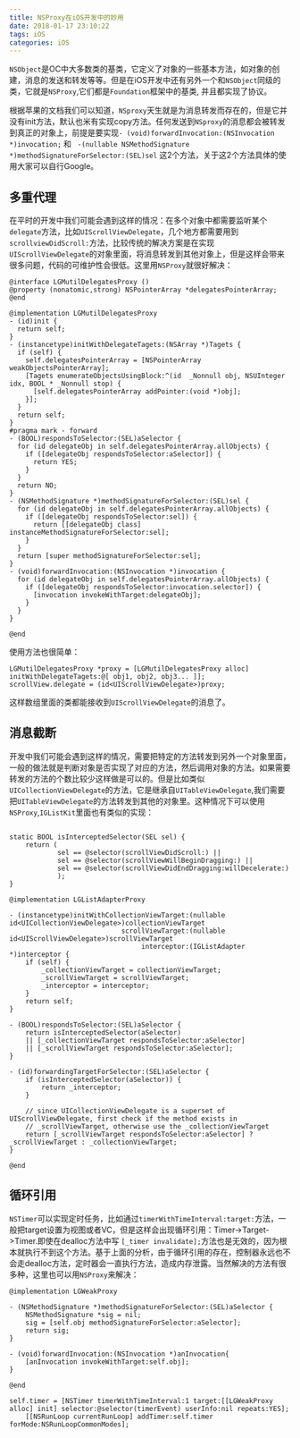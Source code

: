 ```yaml
---
title: NSProxy在iOS开发中的妙用
date: 2018-01-17 23:10:22
tags: iOS
categories: iOS
---
```


`NSObject`是OC中大多数类的基类，它定义了对象的一些基本方法，如对象的创建，消息的发送和转发等等。但是在iOS开发中还有另外一个和`NSObject`同级的类，它就是`NSProxy`,它们都是`Foundation`框架中的基类, 并且都实现了<NSObject>协议。<!--more-->

根据苹果的文档我们可以知道，`NSproxy`天生就是为消息转发而存在的，但是它并没有init方法，默认也米有实现copy方法。任何发送到`NSproxy`的消息都会被转发到真正的对象上，前提是要实现`- (void)forwardInvocation:(NSInvocation *)invocation;` 和 `
-(nullable NSMethodSignature *)methodSignatureForSelector:(SEL)sel` 这2个方法，关于这2个方法具体的使用大家可以自行Google。

## 多重代理
在平时的开发中我们可能会遇到这样的情况：在多个对象中都需要监听某个`delegate`方法，比如`UIScrollViewDelegate`，几个地方都需要用到`scrollviewDidScroll:`方法，比较传统的解决方案是在实现`UIScrollViewDelegate`的对象里面，将消息转发到其他对象上，但是这样会带来很多问题，代码的可维护性会很低。这里用`NSProxy`就很好解决：

```
@interface LGMutilDelegatesProxy ()
@property (nonatomic,strong) NSPointerArray *delegatesPointerArray;
@end

@implementation LGMutilDelegatesProxy
- (id)init {
  return self;
}
- (instancetype)initWithDelegateTagets:(NSArray *)Tagets {
  if (self) {
    self.delegatesPointerArray = [NSPointerArray weakObjectsPointerArray];
    [Tagets enumerateObjectsUsingBlock:^(id  _Nonnull obj, NSUInteger idx, BOOL * _Nonnull stop) {
      [self.delegatesPointerArray addPointer:(void *)obj];
    }];
  }
  return self;
}
#pragma mark - forward
- (BOOL)respondsToSelector:(SEL)aSelector {
  for (id delegateObj in self.delegatesPointerArray.allObjects) {
    if ([delegateObj respondsToSelector:aSelector]) {
      return YES;
    }
  }
  return NO;
}
- (NSMethodSignature *)methodSignatureForSelector:(SEL)sel {
  for (id delegateObj in self.delegatesPointerArray.allObjects) {
    if ([delegateObj respondsToSelector:sel]) {
      return [[delegateObj class] instanceMethodSignatureForSelector:sel];
    }
  }
  return [super methodSignatureForSelector:sel];
}
- (void)forwardInvocation:(NSInvocation *)invocation {
  for (id delegateObj in self.delegatesPointerArray.allObjects) {
    if ([delegateObj respondsToSelector:invocation.selector]) {
      [invocation invokeWithTarget:delegateObj];
    }
  }
}

@end

```
使用方法也很简单：

```
LGMutilDelegatesProxy *proxy = [LGMutilDelegatesProxy alloc] initWithDelegateTagets:@[ obj1, obj2, obj3... ]];
scrollView.delegate = (id<UIScrollViewDelegate>)proxy;
```
这样数组里面的类都能接收到`UIScrollViewDelegate`的消息了。

## 消息截断

开发中我们可能会遇到这样的情况，需要把特定的方法转发到另外一个对象里面，一般的做法就是判断对象是否实现了对应的方法，然后调用对象的方法。如果需要转发的方法的个数比较少这样做是可以的。但是比如类似`UICollectionViewDelegate`的方法，它是继承自`UITableViewDelegate`,我们需要把`UITableViewDelegate`的方法转发到其他的对象里。这种情况下可以使用`NSProxy`,`IGListKit`里面也有类似的实现：

```

static BOOL isInterceptedSelector(SEL sel) {
    return (
            sel == @selector(scrollViewDidScroll:) ||
            sel == @selector(scrollViewWillBeginDragging:) ||
            sel == @selector(scrollViewDidEndDragging:willDecelerate:)
            );
}

@implementation LGListAdapterProxy

- (instancetype)initWithCollectionViewTarget:(nullable id<UICollectionViewDelegate>)collectionViewTarget
                            scrollViewTarget:(nullable id<UIScrollViewDelegate>)scrollViewTarget
                                 interceptor:(IGListAdapter *)interceptor {
    if (self) {
        _collectionViewTarget = collectionViewTarget;
        _scrollViewTarget = scrollViewTarget;
        _interceptor = interceptor;
    }
    return self;
}

- (BOOL)respondsToSelector:(SEL)aSelector {
    return isInterceptedSelector(aSelector)
    || [_collectionViewTarget respondsToSelector:aSelector]
    || [_scrollViewTarget respondsToSelector:aSelector];
}

- (id)forwardingTargetForSelector:(SEL)aSelector {
    if (isInterceptedSelector(aSelector)) {
        return _interceptor;
    }

    // since UICollectionViewDelegate is a superset of UIScrollViewDelegate, first check if the method exists in
    // _scrollViewTarget, otherwise use the _collectionViewTarget
    return [_scrollViewTarget respondsToSelector:aSelector] ? _scrollViewTarget : _collectionViewTarget;
}

@end

```

## 循环引用

`NSTimer`可以实现定时任务，比如通过`timerWithTimeInterval:target:`方法，一般把target设置为视图或者VC，但是这样会出现循环引用：Timer->Target->Timer.即使在dealloc方法中写 `[_timer invalidate];`方法也是无效的，因为根本就执行不到这个方法。基于上面的分析，由于循环引用的存在，控制器永远也不会走dealloc方法，定时器会一直执行方法，造成内存泄露。当然解决的方法有很多种，这里也可以用`NSProxy`来解决：

```
@implementation LGWeakProxy

- (NSMethodSignature *)methodSignatureForSelector:(SEL)aSelector {
    NSMethodSignature *sig = nil;
    sig = [self.obj methodSignatureForSelector:aSelector];
    return sig;
}

- (void)forwardInvocation:(NSInvocation *)anInvocation{
    [anInvocation invokeWithTarget:self.obj];
}

@end

self.timer = [NSTimer timerWithTimeInterval:1 target:[[LGWeakProxy alloc] init] selector:@selector(timerEvent) userInfo:nil repeats:YES];
    [[NSRunLoop currentRunLoop] addTimer:self.timer forMode:NSRunLoopCommonModes];

```



